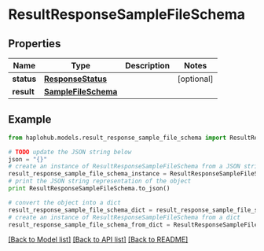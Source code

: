 # ResultResponseSampleFileSchema


## Properties
Name | Type | Description | Notes
------------ | ------------- | ------------- | -------------
**status** | [**ResponseStatus**](ResponseStatus.md) |  | [optional] 
**result** | [**SampleFileSchema**](SampleFileSchema.md) |  | 

## Example

```python
from haplohub.models.result_response_sample_file_schema import ResultResponseSampleFileSchema

# TODO update the JSON string below
json = "{}"
# create an instance of ResultResponseSampleFileSchema from a JSON string
result_response_sample_file_schema_instance = ResultResponseSampleFileSchema.from_json(json)
# print the JSON string representation of the object
print ResultResponseSampleFileSchema.to_json()

# convert the object into a dict
result_response_sample_file_schema_dict = result_response_sample_file_schema_instance.to_dict()
# create an instance of ResultResponseSampleFileSchema from a dict
result_response_sample_file_schema_from_dict = ResultResponseSampleFileSchema.from_dict(result_response_sample_file_schema_dict)
```
[[Back to Model list]](../README.md#documentation-for-models) [[Back to API list]](../README.md#documentation-for-api-endpoints) [[Back to README]](../README.md)


